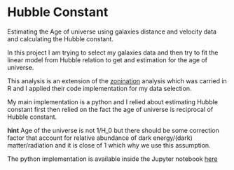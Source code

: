# Hubble Constant
Estimating the Age of universe using galaxies distance and velocity data and calculating the Hubble constant. 

In this project I am trying to select my galaxies data and then try to fit the linear model from Hubble relation to get and estimation for the age of universe. 

This analysis is an extension of the [zonination](https://github.com/zonination/galaxies) analysis which was carried in R and I applied their code implementation for my data selection.

My main implementation is a python and I relied about estimating Hubble constant first then relied on the fact the age of universe is reciprocal of Hubble constant. 

**hint**  Age of the universe is not 1/H_0 but there should be some correction factor that account for relative abundance of dark energy/(dark) matter/radiation and it is close of 1 which why we use this assumption. 


The python implementation is available inside the Jupyter notebook [here](https://github.com/MohamedElashri/Hubble/blob/main/Age_of_the_Universie_.ipynb)